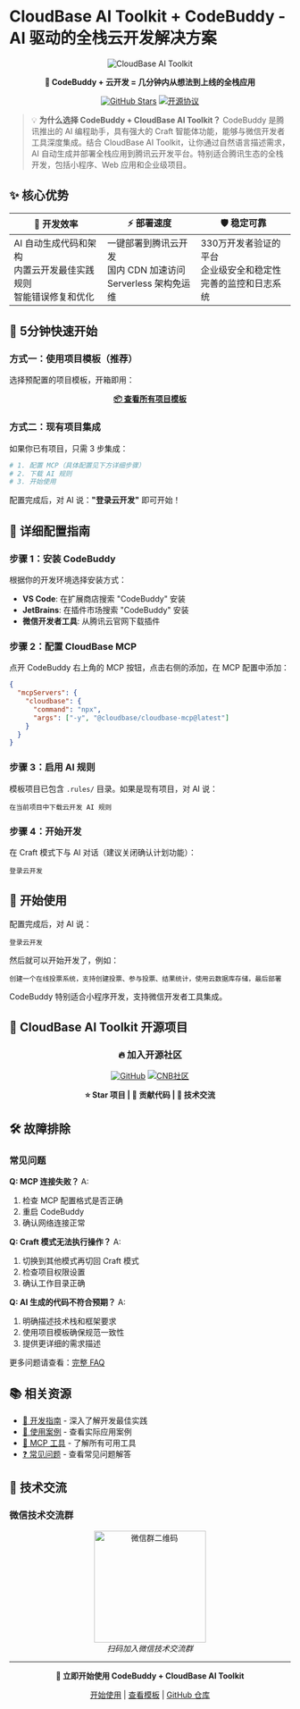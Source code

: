 # CloudBase AI Toolkit + CodeBuddy - AI 驱动的全栈云开发解决方案

<div align="center">

![CloudBase AI Toolkit](https://7463-tcb-advanced-a656fc-1257967285.tcb.qcloud.la/mcp/cloudbase-ai-toolkit.png)

**🚀 CodeBuddy + 云开发 = 几分钟内从想法到上线的全栈应用**

[![GitHub Stars](https://img.shields.io/github/stars/TencentCloudBase/CloudBase-AI-ToolKit?style=social)](https://github.com/TencentCloudBase/CloudBase-AI-ToolKit)
[![开源协议](https://img.shields.io/badge/License-MIT-blue.svg)](https://github.com/TencentCloudBase/CloudBase-AI-ToolKit/blob/main/LICENSE)

</div>

> 💡 **为什么选择 CodeBuddy + CloudBase AI Toolkit？**
> CodeBuddy 是腾讯推出的 AI 编程助手，具有强大的 Craft 智能体功能，能够与微信开发者工具深度集成。结合 CloudBase AI Toolkit，让你通过自然语言描述需求，AI 自动生成并部署全栈应用到腾讯云开发平台。特别适合腾讯生态的全栈开发，包括小程序、Web 应用和企业级项目。

## ✨ 核心优势

| 🎯 **开发效率** | ⚡ **部署速度** | 🛡️ **稳定可靠** |
|---|---|---|
| AI 自动生成代码和架构<br/>内置云开发最佳实践规则<br/>智能错误修复和优化 | 一键部署到腾讯云开发<br/>国内 CDN 加速访问<br/>Serverless 架构免运维 | 330万开发者验证的平台<br/>企业级安全和稳定性<br/>完善的监控和日志系统 |

## 🚀 5分钟快速开始

### 方式一：使用项目模板（推荐）

选择预配置的项目模板，开箱即用：

<div align="center">

**[📦 查看所有项目模板](../templates)**

</div>

### 方式二：现有项目集成

如果你已有项目，只需 3 步集成：

```bash
# 1. 配置 MCP（具体配置见下方详细步骤）
# 2. 下载 AI 规则
# 3. 开始使用
```

配置完成后，对 AI 说：**"登录云开发"** 即可开始！

## 🔧 详细配置指南

### 步骤 1：安装 CodeBuddy

根据你的开发环境选择安装方式：

- **VS Code**: 在扩展商店搜索 "CodeBuddy" 安装
- **JetBrains**: 在插件市场搜索 "CodeBuddy" 安装
- **微信开发者工具**: 从腾讯云官网下载插件

### 步骤 2：配置 CloudBase MCP

点开 CodeBuddy 右上角的 MCP 按钮，点击右侧的添加，在 MCP 配置中添加：

```json
{
  "mcpServers": {
    "cloudbase": {
      "command": "npx",
      "args": ["-y", "@cloudbase/cloudbase-mcp@latest"]
    }
  }
}
```

### 步骤 3：启用 AI 规则

模板项目已包含 `.rules/` 目录。如果是现有项目，对 AI 说：
```
在当前项目中下载云开发 AI 规则
```

### 步骤 4：开始开发

在 Craft 模式下与 AI 对话（建议关闭确认计划功能）：

```
登录云开发
```

## 🎯 开始使用

配置完成后，对 AI 说：

```
登录云开发
```

然后就可以开始开发了，例如：

```
创建一个在线投票系统，支持创建投票、参与投票、结果统计，使用云数据库存储，最后部署
```

CodeBuddy 特别适合小程序开发，支持微信开发者工具集成。

## 🌟 CloudBase AI Toolkit 开源项目

<div align="center">

### 🔥 加入开源社区

[![GitHub](https://img.shields.io/badge/GitHub-TencentCloudBase/CloudBase--AI--ToolKit-black?style=for-the-badge&logo=github)](https://github.com/TencentCloudBase/CloudBase-AI-ToolKit)
[![CNB社区](https://img.shields.io/badge/CNB-CloudBase--AI--ToolKit-orange?style=for-the-badge)](https://cnb.cool/tencent/cloud/cloudbase/CloudBase-AI-ToolKit)

**⭐ Star 项目 | 🤝 贡献代码 | 💬 技术交流**

</div>

## 🛠️ 故障排除

### 常见问题

**Q: MCP 连接失败？**
A:
1. 检查 MCP 配置格式是否正确
2. 重启 CodeBuddy
3. 确认网络连接正常

**Q: Craft 模式无法执行操作？**
A:
1. 切换到其他模式再切回 Craft 模式
2. 检查项目权限设置
3. 确认工作目录正确

**Q: AI 生成的代码不符合预期？**
A:
1. 明确描述技术栈和框架要求
2. 使用项目模板确保规范一致性
3. 提供更详细的需求描述

更多问题请查看：[完整 FAQ](../faq)

## 📚 相关资源

- [📖 开发指南](../development) - 深入了解开发最佳实践
- [🎯 使用案例](../examples) - 查看实际应用案例
- [🔧 MCP 工具](../mcp-tools) - 了解所有可用工具
- [❓ 常见问题](../faq) - 查看常见问题解答

## 💬 技术交流

### 微信技术交流群

<div align="center">
<img src="https://7463-tcb-advanced-a656fc-1257967285.tcb.qcloud.la/mcp/toolkit-qrcode.png" width="200" alt="微信群二维码"/>
<br/>
<i>扫码加入微信技术交流群</i>
</div>

---

<div align="center">

**🚀 立即开始使用 CodeBuddy + CloudBase AI Toolkit**

[开始使用](../getting-started) | [查看模板](../templates) | [GitHub 仓库](https://github.com/TencentCloudBase/CloudBase-AI-ToolKit)

</div>
